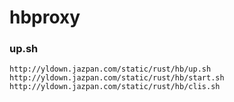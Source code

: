 # hbproxy
### up.sh
```
http://yldown.jazpan.com/static/rust/hb/up.sh
http://yldown.jazpan.com/static/rust/hb/start.sh
http://yldown.jazpan.com/static/rust/hb/clis.sh
```
